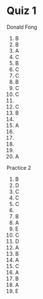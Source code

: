 # Quiz 1

Donald Fong

1. B
2. B
3. A
4. C
5. B
6. C
7. C
8. B
9. C
10. C
11. 
12. C
13. B
14. 
15. A
16. 
17. 
18. 
19. 
20. A



Practice 2
1. B
2. D
3. C
4. C
5. C
6. 
7. B
8. A
9. E
10. C
11. D
12. A
13. B
14. A
15. C
16. A
17. B
18. A
19. E